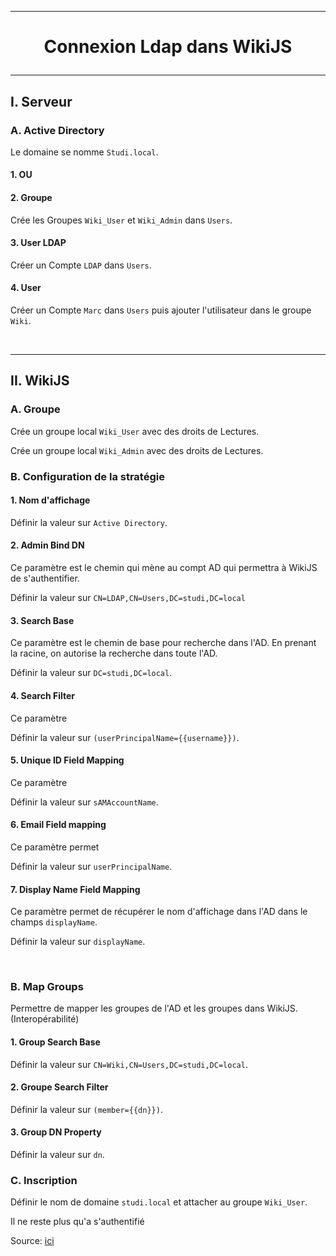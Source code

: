 ---------------------------------------------------------------------------------------------------------------------
# <p align='center'> Connexion Ldap dans WikiJS </p>
---------------------------------------------------------------------------------------------------------------------
## I. Serveur
### A. Active Directory
Le domaine se nomme `Studi.local`.

#### 1. OU

#### 2. Groupe
Crée les Groupes `Wiki_User` et `Wiki_Admin` dans `Users`. 

#### 3. User LDAP
Créer un Compte `LDAP` dans `Users`.

#### 4. User
Créer un Compte `Marc` dans `Users` puis ajouter l'utilisateur dans le groupe `Wiki`.

<br />

---------------------------------------------------------------------------------------------------------------------
## II. WikiJS
### A. Groupe
Crée un groupe local `Wiki_User` avec des droits de Lectures.

Crée un groupe local `Wiki_Admin` avec des droits de Lectures.

### B. Configuration de la stratégie
#### 1. Nom d'affichage
Définir la valeur sur `Active Directory`.

#### 2. Admin Bind DN
Ce paramètre est le chemin qui mène au compt AD qui permettra à WikiJS de s'authentifier.

Définir la valeur sur `CN=LDAP,CN=Users,DC=studi,DC=local`

#### 3. Search Base
Ce paramètre est le chemin de base pour recherche dans l'AD. En prenant la racine, on autorise la recherche dans toute l'AD.

Définir la valeur sur `DC=studi,DC=local`.

#### 4. Search Filter
Ce paramètre 

Définir la valeur sur `(userPrincipalName={{username}})`.

#### 5. Unique ID Field Mapping
Ce paramètre 

Définir la valeur sur `sAMAccountName`.

#### 6. Email Field mapping
Ce paramètre permet

Définir la valeur sur `userPrincipalName`.


#### 7. Display Name Field Mapping
Ce paramètre permet de récupérer le nom d'affichage dans l'AD dans le champs `displayName`.

Définir la valeur sur `displayName`.





<br />

### B. Map Groups
Permettre de mapper les groupes de l'AD et les groupes dans WikiJS. (Interopérabilité)

#### 1. Group Search Base
Définir la valeur sur `CN=Wiki,CN=Users,DC=studi,DC=local`.

#### 2. Groupe Search Filter
Définir la valeur sur `(member={{dn}})`.

#### 3. Group DN Property
Définir la valeur sur `dn`.

### C. Inscription
Définir le nom de domaine `studi.local` et attacher au groupe `Wiki_User`.

Il ne reste plus qu'a s'authentifié


Source: [ici](https://lahousse.net/wp-content/uploads/2024/01/CR-Wik.JS.pdf)
